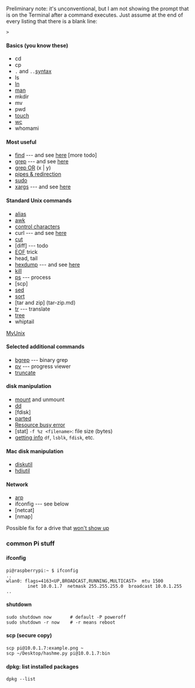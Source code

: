 Preliminary note:  it's unconventional, but I am not showing the prompt that is on the Terminal after a command executes.  Just assume at the end of every listing that there is a blank line:

```
>
```
#### Basics (you know these)

- cd
- cp
- ``.`` and ``..``[syntax](dot-syntax.md)
- ls
- [ln](ln.md)
- [man](man.md)
- mkdir
- mv
- pwd
- [touch](touch.md)
- [wc](wc.md)
- whomami

#### Most useful

- [find](find.md) --- and see [here](https://github.com/telliott99/MyUnix/blob/master/unix/find.rst) [more todo]
- [grep](grep.md) --- and see [here](https://github.com/telliott99/MyUnix/blob/master/unix/grep.rst)
- [grep OR](grep-or.md) (x | y)
- [pipes & redirection](pipe.md)
- [sudo](sudo.md)
- [xargs](xargs.md) --- and see [here](https://github.com/telliott99/MyUnix/blob/master/unix/xargs.rst)


#### Standard Unix commands

- [alias](alias.md)
- [awk](awk.md)
- [control characters](ctl.md)
- curl --- and see [here](https://github.com/telliott99/MyUnix/blob/master/unix/curl.rst)
- [cut](cut.md)
- [diff] --- todo
- [EOF](eof.md) trick
- head, tail
- [hexdump](hexdump.md) --- and see [here](https://github.com/telliott99/MyUnix/blob/master/unix/hexdump.rst)
- [kill](kill.md)
- [ps](ps.md) --- process
- [scp]
- [sed](sed.md)
- [sort](sort.md)
- [tar and zip] (tar-zip.md)
- [tr](tr.md) --- translate
- [tree](tree.md)
- whiptail

[MyUnix](https://github.com/telliott99/MyUnix)

#### Selected additional commands

- [bgrep](bgrep.md) --- binary grep
- [pv](pv.md) --- progress viewer
- [truncate](truncate.md)

#### disk manipulation

- [mount](mount.md) and unmount
- [dd](dd.md)
- [fdisk]
- [parted](../linux/parted.md)
- [Resource busy error](resource-busy.md)
- [stat] ``-f %z <filename>``:  file size (bytes)
- [getting info](show-info.md) ``df``, ``lsblk``, ``fdisk``, etc.

#### Mac disk manipulation

- [diskutil](diskutil.md)
- [hdiutil](hdiutil.md)

#### Network

- [arp](arp.md)
- ifconfig --- see below
- [netcat]
- [nmap]

Possible fix for a drive that [won't show up](borked-drive.md)

### common Pi stuff

#### ifconfig

```
pi@raspberrypi:~ $ ifconfig
..
wlan0: flags=4163<UP,BROADCAST,RUNNING,MULTICAST>  mtu 1500
        inet 10.0.1.7  netmask 255.255.255.0  broadcast 10.0.1.255
..
```

#### shutdown

```
sudo shutdown now       # default -P poweroff
sudo shutdown -r now    # -r means reboot
```

#### scp (secure copy)

```
scp pi@10.0.1.7:example.png ~
scp ~/Desktop/hashme.py pi@10.0.1.7:bin
```

#### dpkg:  list installed packages

```
dpkg --list
```